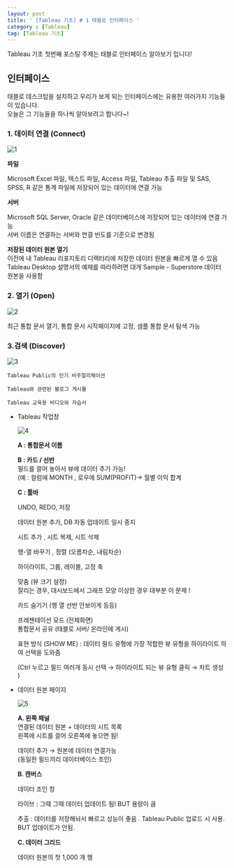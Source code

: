 ```yaml
---
layout: post
title: ' [Tableau 기초] # 1 태블로 인터페이스 '
category : [Tableau]
tag: [Tableau 기초]
---
```


Tableau 기초 첫번째 포스팅 주제는 태블로 인터페이스 알아보기 입니다! 

## 인터페이스 
     
태블로 데스크탑을 설치하고 우리가 보게 되는 인터페이스에는 유용한 여러가지 기능들이 있습니다.    
오늘은 그 기능들을 하나씩 알아보려고 합니다~!    

### 1. 데이터 연결 (Connect)       

![1](https://drive.google.com/uc?id=1Q49p1GJnQdCceSgzQmvRfU94Colf7vwV)

**파일**      

Microsoft Excel 파일, 텍스트 파일, Access 파일, Tableau 추출 파일 및 SAS, SPSS, R 같은 통계 파일에 저장되어 있는 데이터에 연결 가능   

**서버**      

Microsoft SQL Server, Oracle 같은 데이터베이스에 저장되어 있는 데이터에 연결 가능      
서버 이름은 연결하는 서버와 연결 빈도를 기준으로 변경됨    

**저장된 데이터 원본 열기**   
이전에 내 Tableau 리포지토리 디렉터리에 저장한 데이터 원본을 빠르게 열 수 있음     
Tableau Desktop 설명서의 예제를 따라하려면 대개 Sample - Superstore 데이터 원본을 사용함    

### 2. 열기  (Open)     

![2](https://drive.google.com/uc?id=1BYJc-NFcqMibZZRdYctmb1EivoscceHz)

최근 통합 문서 열기, 통합 문서 시작페이지에 고정, 샘플 통합 문서 탐색 가능    

### 3.검색 (Discover)  

![3](https://drive.google.com/uc?id=1rRpznJ3_Xkj0nja5FgJFnIlXcmhVupG_)

    Tableau Public의 인기 비주얼리제이션   

    Tableau와 관련된 블로그 게시물   

    Tableau 교육용 비디오와 자습서     

- Tableau 작업창   

    ![4](https://drive.google.com/uc?id=13fsAPRLsINehAzEE_vkeUd9bu3g02F1T)

    **A : 통합문서 이름**     

    **B : 카드 / 선반**    
         필드를 끌어 놓아서 뷰에 데이터 추가 가능!    
         (예 : 컬럼에 MONTH , 로우에 SUM(PROFIT)→ 월별 이익 합계    

    **C : 툴바** 

    UNDO, REDO, 저장     

    데이터 원본 추가, DB 자동 업데이트 일시 중지    

    시트 추가 , 시트 복제, 시트 삭제    

    행-열 바꾸기 , 정렬 (오름차순, 내림차순)   

    하이라이트, 그룹, 레이블, 고정 축    

    맞춤 (뷰 크기 설정)    
    잘리는 경우, 대시보드에서 그래프 모양 이상한 경우 대부분 이 문제 !     

    카드 숨기기 (행 열 선반 안보이게 등등)     
   
    프레젠테이션 모드 (전체화면)   
    통합문서 공유 (태블로 서버/ 온라인에 게시)   

    표현 방식 (SHOW ME) : 데이터 필드 유형에 가장 적합한 뷰 유형을 하이라이트 하여 선택을 도와줌     

    (Ctrl 누르고 필드 여러개 동시 선택 → 하이라이트 되는 뷰 유형 클릭 → 차트 생성 )    

- 데이터 원본 페이지   

    ![5](https://drive.google.com/uc?id=1jiQGDH0DjuH8KATt4X-CRtIPC08CBulN)

    **A. 왼쪽 패널**   
    연결된 데이터 원본 + 데이터의 시트 목록   
    왼쪽에 시트를 끌어 오른쪽에 놓으면 됨!   
 
    데이터 추가 → 원본에 데이터 연결가능    
    (동일한 필드끼리 데이터베이스 조인)   
   
    **B. 캔버스**    

    데이터 조인 창    

    라이브 : 그때 그때 데이터 업데이트 됨! BUT 용량이 큼     

    추출 :  데이터를 저장해놔서 빠르고 성능이 좋음 . Tableau Public 업로드 시 사용.
                BUT 업데이트가 안됨.      

    **C. 데이터 그리드**    

    데이터 원본의 첫 1,000 개 행     


